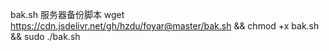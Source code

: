 bak.sh
服务器备份脚本
wget https://cdn.jsdelivr.net/gh/hzdu/foyar@master/bak.sh && chmod +x bak.sh && sudo ./bak.sh